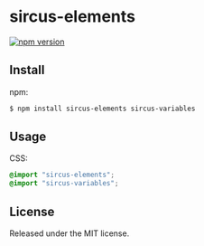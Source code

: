 # sircus-elements

[![npm version](https://img.shields.io/npm/v/sircus-elements.svg?style=flat)](https://www.npmjs.com/package/sircus-elements)

## Install

npm:

```bash
$ npm install sircus-elements sircus-variables
```

## Usage

CSS:

```css
@import "sircus-elements";
@import "sircus-variables";
```

## License
Released under the MIT license.
